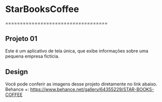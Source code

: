 # StarBooksCoffee
===================================


Projeto 01
--------------
Este é um aplicativo de tela única, que exibe informações sobre uma pequena empresa fictícia.


Design 
-------
Você pode conferir as imagens desse projeto diretamente no link abaixo. 
Behance +: https://www.behance.net/gallery/64355229/STAR-BOOKS-COFFEE
